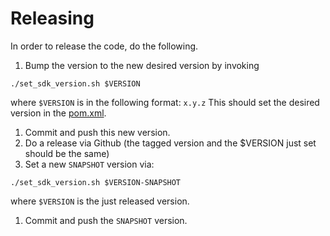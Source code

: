 # Releasing


In order to release the code, do the following. 


1. Bump the version to the new desired version by invoking 

```
./set_sdk_version.sh $VERSION
```
where `$VERSION` is in the following format: `x.y.z`
This should set the desired version in the [pom.xml](./concordium-sdk/pom.xml).

1. Commit and push this new version. 
1. Do a release via Github (the tagged version and the $VERSION just set should be the same)
1. Set a new `SNAPSHOT` version via: 
```
./set_sdk_version.sh $VERSION-SNAPSHOT
```
where `$VERSION` is the just released version.

1. Commit and push the `SNAPSHOT` version. 

